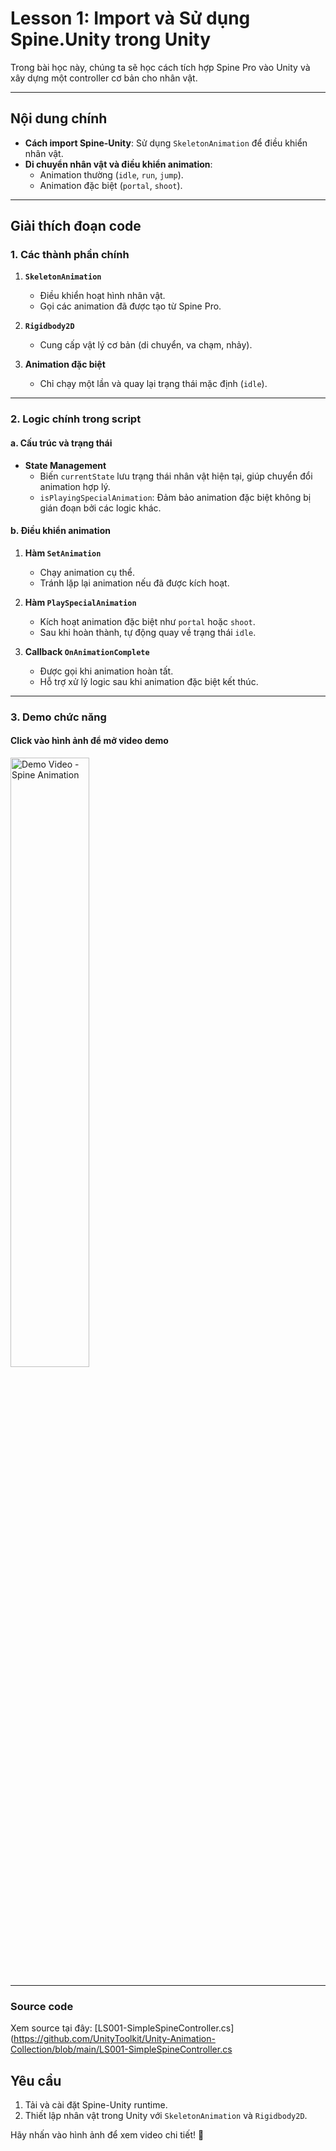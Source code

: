 # Lesson 1: Import và Sử dụng Spine.Unity trong Unity

Trong bài học này, chúng ta sẽ học cách tích hợp Spine Pro vào Unity và xây dựng một controller cơ bản cho nhân vật.

---

## Nội dung chính

- **Cách import Spine-Unity**: Sử dụng `SkeletonAnimation` để điều khiển nhân vật.
- **Di chuyển nhân vật và điều khiển animation**:
  - Animation thường (`idle`, `run`, `jump`).
  - Animation đặc biệt (`portal`, `shoot`).

---

## Giải thích đoạn code

### **1. Các thành phần chính**

1. **`SkeletonAnimation`**
   - Điều khiển hoạt hình nhân vật.
   - Gọi các animation đã được tạo từ Spine Pro.

2. **`Rigidbody2D`**
   - Cung cấp vật lý cơ bản (di chuyển, va chạm, nhảy).

3. **Animation đặc biệt**
   - Chỉ chạy một lần và quay lại trạng thái mặc định (`idle`).

---

### **2. Logic chính trong script**

#### a. **Cấu trúc và trạng thái**
- **State Management**  
  - Biến `currentState` lưu trạng thái nhân vật hiện tại, giúp chuyển đổi animation hợp lý.
  - `isPlayingSpecialAnimation`: Đảm bảo animation đặc biệt không bị gián đoạn bởi các logic khác.

#### b. **Điều khiển animation**
1. **Hàm `SetAnimation`**  
   - Chạy animation cụ thể.
   - Tránh lặp lại animation nếu đã được kích hoạt.

2. **Hàm `PlaySpecialAnimation`**  
   - Kích hoạt animation đặc biệt như `portal` hoặc `shoot`.
   - Sau khi hoàn thành, tự động quay về trạng thái `idle`.

3. **Callback `OnAnimationComplete`**  
   - Được gọi khi animation hoàn tất.
   - Hỗ trợ xử lý logic sau khi animation đặc biệt kết thúc.

---

### **3. Demo chức năng**
#### Click vào hình ảnh để mở video demo
<a href="https://youtu.be/JZWKv9h0B4Q" target="_blank">
  <img src="https://github.com/user-attachments/assets/03261715-e8fe-4e49-9514-415a0b5d1dd6" alt="Demo Video - Spine Animation" width="50%" />
</a>


---

### Source code 
Xem source tại đây: [LS001-SimpleSpineController.cs](https://github.com/UnityToolkit/Unity-Animation-Collection/blob/main/LS001-SimpleSpineController.cs
## Yêu cầu

1. Tải và cài đặt Spine-Unity runtime.
2. Thiết lập nhân vật trong Unity với `SkeletonAnimation` và `Rigidbody2D`.

Hãy nhấn vào hình ảnh để xem video chi tiết! 🎥
